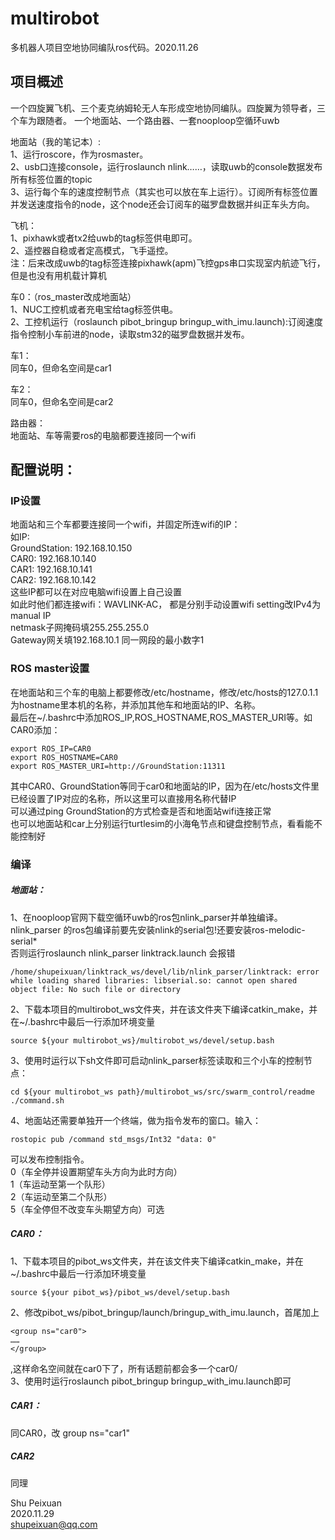 # multirobot

多机器人项目空地协同编队ros代码。2020.11.26

## 项目概述
一个四旋翼飞机、三个麦克纳姆轮无人车形成空地协同编队。四旋翼为领导者，三个车为跟随者。
一个地面站、一个路由器、一套nooploop空循环uwb

地面站（我的笔记本）:  
  1、运行roscore，作为rosmaster。  
  2、usb口连接console，运行roslaunch nlink……，读取uwb的console数据发布所有标签位置的topic  
  3、运行每个车的速度控制节点（其实也可以放在车上运行）。订阅所有标签位置并发送速度指令的node，这个node还会订阅车的磁罗盘数据并纠正车头方向。  
  
飞机：  
  1、pixhawk或者tx2给uwb的tag标签供电即可。  
  2、遥控器自稳或者定高模式，飞手遥控。  
  注：后来改成uwb的tag标签连接pixhawk(apm)飞控gps串口实现室内航迹飞行，但是也没有用机载计算机  
  
车0：（ros_master改成地面站）  
  1、NUC工控机或者充电宝给tag标签供电。  
  2、工控机运行（roslaunch pibot_bringup bringup_with_imu.launch):订阅速度指令控制小车前进的node，读取stm32的磁罗盘数据并发布。  
  
车1：  
  同车0，但命名空间是car1  
  
车2：  
  同车0，但命名空间是car2  

路由器：  
  地面站、车等需要ros的电脑都要连接同一个wifi  


## 配置说明：

### IP设置
地面站和三个车都要连接同一个wifi，并固定所连wifi的IP：  
如IP:  
GroundStation: 192.168.10.150  
CAR0: 192.168.10.140  
CAR1: 192.168.10.141  
CAR2: 192.168.10.142  
这些IP都可以在对应电脑wifi设置上自己设置  
如此时他们都连接wifi：WAVLINK-AC， 都是分别手动设置wifi setting改IPv4为manual IP  
netmask子网掩码填255.255.255.0   
Gateway网关填192.168.10.1 同一网段的最小数字1  

### ROS master设置
在地面站和三个车的电脑上都要修改/etc/hostname，修改/etc/hosts的127.0.1.1为hostname里本机的名称，并添加其他车和地面站的IP、名称。  
最后在~/.bashrc中添加ROS_IP,ROS_HOSTNAME,ROS_MASTER_URI等。如CAR0添加：
```
export ROS_IP=CAR0  
export ROS_HOSTNAME=CAR0  
export ROS_MASTER_URI=http://GroundStation:11311  
```
其中CAR0、GroundStation等同于car0和地面站的IP，因为在/etc/hosts文件里已经设置了IP对应的名称，所以这里可以直接用名称代替IP  
可以通过ping GroundStation的方式检查是否和地面站wifi连接正常  
也可以地面站和car上分别运行turtlesim的小海龟节点和键盘控制节点，看看能不能控制好  

### 编译

##### 地面站：  
1、在nooploop官网下载空循环uwb的ros包nlink_parser并单独编译。  
nlink_parser 的ros包编译前要先安装nlink的serial包!还要安装ros-melodic-serial*  
否则运行roslaunch nlink_parser linktrack.launch 会报错  
```
/home/shupeixuan/linktrack_ws/devel/lib/nlink_parser/linktrack: error while loading shared libraries: libserial.so: cannot open shared object file: No such file or directory 
```

2、下载本项目的multirobot_ws文件夹，并在该文件夹下编译catkin_make，并在~/.bashrc中最后一行添加环境变量  
```
source ${your multirobot_ws}/multirobot_ws/devel/setup.bash
```

3、使用时运行以下sh文件即可启动nlink_parser标签读取和三个小车的控制节点：
```
cd ${your multirobot_ws path}/multirobot_ws/src/swarm_control/readme  
./command.sh  
```

4、地面站还需要单独开一个终端，做为指令发布的窗口。输入：
```
rostopic pub /command std_msgs/Int32 "data: 0" 
```
可以发布控制指令。  
  0（车全停并设置期望车头方向为此时方向）  
  1（车运动至第一个队形）  
  2（车运动至第二个队形）  
  5（车全停但不改变车头期望方向）可选  

##### CAR0：
1、下载本项目的pibot_ws文件夹，并在该文件夹下编译catkin_make，并在~/.bashrc中最后一行添加环境变量  
```
source ${your pibot_ws}/pibot_ws/devel/setup.bash 
```
2、修改pibot_ws/pibot_bringup/launch/bringup_with_imu.launch，首尾加上
```
<group ns="car0">
……
</group>
```
,这样命名空间就在car0下了，所有话题前都会多一个car0/  
3、使用时运行roslaunch pibot_bringup bringup_with_imu.launch即可  

##### CAR1：
同CAR0，改 group ns="car1"  

##### CAR2
同理  

Shu Peixuan  
2020.11.29  
shupeixuan@qq.com  

